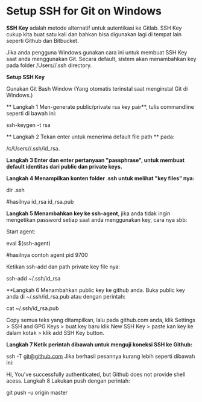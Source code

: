 # Setup SSH for Git on Windows

**SSH Key** adalah metode alternatif untuk autentikasi ke Gitlab. SSH Key cukup kita buat satu kali dan bahkan bisa digunakan lagi di tempat lain seperti Github dan Bitbucket.

Jika anda pengguna Windows gunakan cara ini untuk membuat SSH Key saat anda menggunakan Git. Secara default, sistem akan menambahkan key pada folder /Users//.ssh directory.

**Setup SSH Key**

Gunakan Git Bash Window (Yang otomatis terinstal saat menginstal Git di Windows.)

** Langkah 1 Men-generate public/private rsa key pair**, tulis commandline seperti di bawah ini:

ssh-keygen -t rsa

** Langkah 2 Tekan enter untuk menerima default file path ** pada:

/c/Users/<username>/.ssh/id_rsa.

**Langkah 3 Enter dan enter pertanyaan "passphrase", untuk membuat default identitas dari public dan private keys.**

**Langkah 4 Menampilkan konten folder .ssh untuk melihat "key files" nya:**

dir .ssh

#hasilnya id_rsa id_rsa.pub

**Langkah 5 Menambahkan key ke ssh-agent**, jika anda tidak ingin mengetikan password setiap saat anda menggunakan key, cara nya sbb:

Start agent:

 eval $(ssh-agent)
 
 #hasilnya contoh agent pid 9700

Ketikan ssh-add dan path private key file nya:

 ssh-add ~/.ssh/id_rsa

**Langkah 6 Menambahkan public key ke github anda. Buka public key anda di ~/.ssh/id_rsa.pub atau dengan perintah:

cat ~/.ssh/id_rsa.pub

Copy semua teks yang ditampilkan, lalu pada github.com anda, klik Settings > SSH and GPG Keys > buat key baru klik New SSH Key > paste kan key ke dalam kotak > klik add SSH Key button.

**Langkah 7 Ketik perintah dibawah untuk menguji koneksi SSH ke Github:**

ssh -T git@github.com
Jika berhasil pesannya kurang lebih seperti dibawah ini:

Hi, You've successfully authenticated, but Github does not provide shell acess.
Langkah 8 Lakukan push dengan perintah:

git push -u origin master